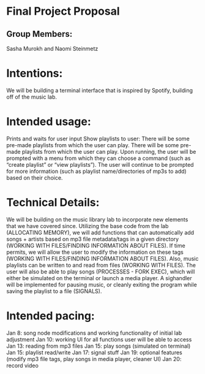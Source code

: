 # Final Project Proposal

## Group Members:

Sasha Murokh and Naomi Steinmetz
       
# Intentions:

We will be building a terminal interface that is inspired by Spotify, building off of the music lab.
    
# Intended usage:

Prints and waits for user input
Show playlists to user: There will be some pre-made playlists from which the user can play. 
There will be some pre-made playlists from which the user can play. Upon running, the user will be prompted with a menu from which they can choose a command (such as “create playlist” or “view playlists”). The user will continue to be prompted for more information (such as playlist name/directories of mp3s to add) based on their choice. 

  
# Technical Details:

We will be building on the music library lab to incorporate new elements that we have covered since. Utilizing the base code from the lab (ALLOCATING MEMORY), we will add functions that can automatically add songs + artists based on mp3 file metadata/tags in a given directory (WORKING WITH FILES/FINDING INFORMATION ABOUT FILES). If time permits, we will allow the user to modify the information on these tags (WORKING WITH FILES/FINDING INFORMATION ABOUT FILES). Also, music playlists can be written to and read from files (WORKING WITH FILES). The user will also be able to play songs (PROCESSES - FORK EXEC), which will either be simulated on the terminal or launch a media player. A sighandler will be implemented for pausing music, or cleanly exiting the program while saving the playlist to a file (SIGNALS).
    
# Intended pacing:

Jan 8: song node modifications and working functionality of initial lab adjustment
Jan 10: working UI for all functions user will be able to access
Jan 13: reading from mp3 files
Jan 15: play songs (simulated on terminal)
Jan 15: playlist read/write
Jan 17: signal stuff
Jan 19: optional features (modify mp3 file tags, play songs in media player, cleaner UI)
Jan 20: record video

